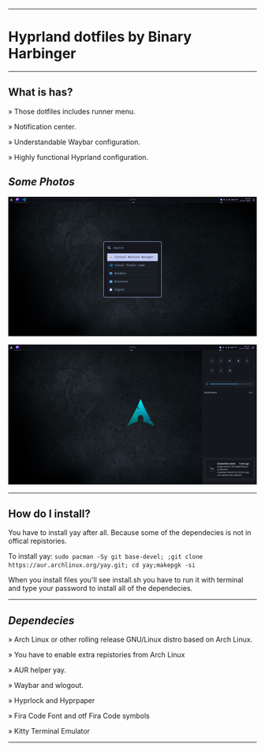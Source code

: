 
----------------------------------------------------------------------------------------

# Hyprland dotfiles by Binary Harbinger

----------------------------------------------------------------------------------------

## What is has?

» Those dotfiles includes runner menu.

» Notification center.

» Understandable Waybar configuration.

» Highly functional Hyprland configuration.

## *Some Photos*

![Photo](https://raw.githubusercontent.com/BinaryHarbinger/Dotfiles/main/readme/photo1.png?raw=true)


![Photo](https://raw.githubusercontent.com/BinaryHarbinger/Dotfiles/main/readme/photo2.png?raw=true)

----------------------------------------------------------------------------------------

## How do I install?

You have to install yay after all. Because some of the dependecies is not in offical repistories.

To install yay: `sudo pacman -Sy git base-devel;
;git clone https://aur.archlinux.org/yay.git;
cd yay;makepgk -si`

When you install files you'll see install.sh you have to run it with terminal and type your password to install all of the dependecies.

***

## *Dependecies*
  
  » Arch Linux or other rolling release GNU/Linux distro based on Arch Linux.

  » You have to enable extra repistories from Arch Linux

  » AUR helper yay.

  » Waybar and wlogout.

  » Hyprlock and Hyprpaper

  » Fira Code Font and otf Fira Code symbols

  » Kitty Terminal Emulator


----------------------------------------------------------------------------------------
